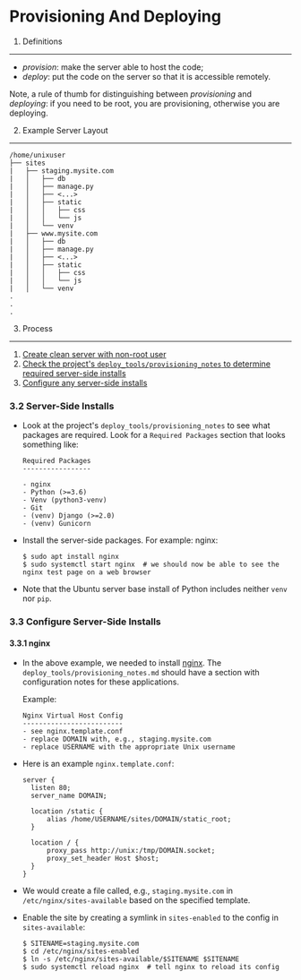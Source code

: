 Provisioning And Deploying
==========================

1. Definitions
--------------
- *provision*: make the server able to host the code;
- *deploy*: put the code on the server so that it is accessible remotely.

Note, a rule of thumb for distinguishing between *provisioning* and *deploying*: if you need to be root, you are provisioning, otherwise
you are deploying.


2. Example Server Layout
------------------------
```
/home/unixuser
├── sites
|   ├── staging.mysite.com
|   │   ├── db
|   │   ├── manage.py
|   │   ├── <...>
|   │   ├── static
|   │   │   ├── css
|   │   │   └── js
|   │   └── venv
|   ├── www.mysite.com
|   │   ├── db
|   │   ├── manage.py
|   │   ├── <...>
|   │   ├── static
|   │   │   ├── css
|   │   │   └── js
|   │   └── venv
.
.
.
```


3. Process
----------
1. [Create clean server with non-root user](https://github.com/Crossroadsman/ServerAdmin/blob/master/LinodeAdminChecklist.md)
2. [Check the project's `deploy_tools/provisioning_notes` to determine required server-side installs](#s3.2)
3. [Configure any server-side installs](#s3.3)


### <a name="s3.2">3.2 Server-Side Installs</a> ###

- Look at the project's `deploy_tools/provisioning_notes` to see what packages are required. Look for a `Required Packages` section
  that looks something like:
  ```
  Required Packages
  -----------------
  
  - nginx
  - Python (>=3.6)
  - Venv (python3-venv)
  - Git
  - (venv) Django (>=2.0)
  - (venv) Gunicorn
  ```

- Install the server-side packages. For example: nginx:
  ```console
  $ sudo apt install nginx
  $ sudo systemctl start nginx  # we should now be able to see the nginx test page on a web browser
  ```

- Note that the Ubuntu server base install of Python includes neither `venv` nor `pip`.

### <a name="s3.3">3.3 Configure Server-Side Installs</a> ###

#### 3.3.1 nginx ####

- In the above example, we needed to install [nginx][guide_nginx]. The `deploy_tools/provisioning_notes.md` should have a section 
  with configuration notes for these applications.

  Example:
  ```
  Nginx Virtual Host Config
  -------------------------
  - see nginx.template.conf
  - replace DOMAIN with, e.g., staging.mysite.com
  - replace USERNAME with the appropriate Unix username
  ```

- Here is an example `nginx.template.conf`:
  ```nginx
  server {
    listen 80;
    server_name DOMAIN;

    location /static {
        alias /home/USERNAME/sites/DOMAIN/static_root;
    }

    location / {
        proxy_pass http://unix:/tmp/DOMAIN.socket;
        proxy_set_header Host $host;
    }
  }
  ```

- We would create a file called, e.g., `staging.mysite.com` in `/etc/nginx/sites-available` based on the specified template.

- Enable the site by creating a symlink in `sites-enabled` to the config in `sites-available`:
  ```console
  $ SITENAME=staging.mysite.com
  $ cd /etc/nginx/sites-enabled
  $ ln -s /etc/nginx/sites-available/$SITENAME $SITENAME
  $ sudo systemctl reload nginx  # tell nginx to reload its config
  ```

[guide_nginx]: https://github.com/Crossroadsman/ServerAdmin/blob/master/nginx.md
